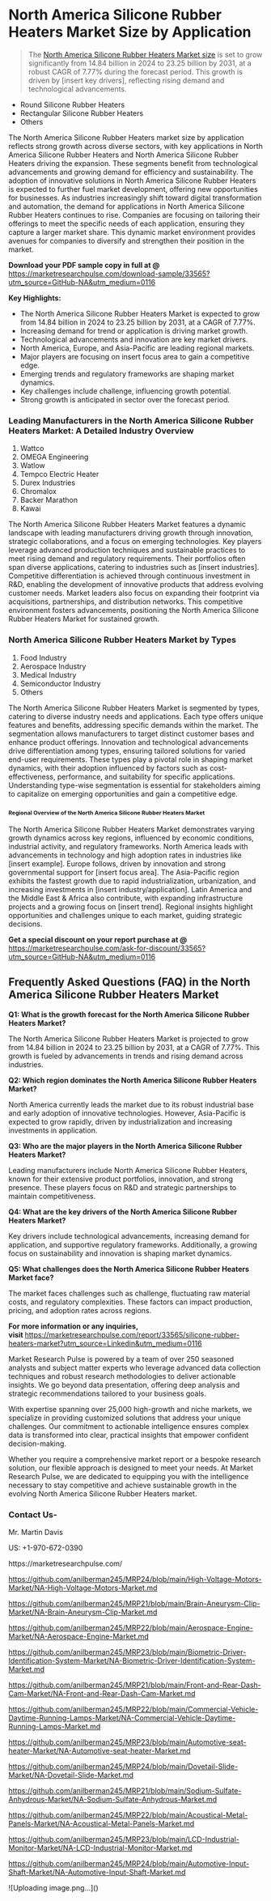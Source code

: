 <h1>North America Silicone Rubber Heaters Market&nbsp;Size by Application</h1><blockquote><p>The <a href="https://marketresearchpulse.com/download-sample/33565?utm_source=GitHub-NA&amp;utm_medium=0116">North America Silicone Rubber Heaters Market size</a> is set to grow significantly from 14.84 billion in 2024 to 23.25 billion by 2031, at a robust CAGR of 7.77% during the forecast period. This growth is driven by [insert key drivers], reflecting rising demand and technological advancements.</p></blockquote><ul><li>Round Silicone Rubber Heaters<li> Rectangular Silicone Rubber Heaters<li> Others</li></ul><p>The North America Silicone Rubber Heaters market size by application reflects strong growth across diverse sectors, with key applications in North America Silicone Rubber Heaters and North America Silicone Rubber Heaters driving the expansion. These segments benefit from technological advancements and growing demand for efficiency and sustainability. The adoption of innovative solutions in North America Silicone Rubber Heaters is expected to further fuel market development, offering new opportunities for businesses. As industries increasingly shift toward digital transformation and automation, the demand for applications in North America Silicone Rubber Heaters continues to rise. Companies are focusing on tailoring their offerings to meet the specific needs of each application, ensuring they capture a larger market share. This dynamic market environment provides avenues for companies to diversify and strengthen their position in the market.</p><p><strong>Download your PDF sample copy in full at @ </strong><a href="https://marketresearchpulse.com/download-sample/33565?utm_source=GitHub-NA&amp;utm_medium=0116">https://marketresearchpulse.com/download-sample/33565?utm_source=GitHub-NA&amp;utm_medium=0116</a></p><p><strong>Key Highlights: </strong></p><ul><li>The North America Silicone Rubber Heaters Market is expected to grow from 14.84 billion in 2024 to 23.25 billion by 2031, at a CAGR of 7.77%.</li><li>Increasing demand for trend or application is driving market growth.</li><li>Technological advancements and innovation are key market drivers.</li><li>North America, Europe, and Asia-Pacific are leading regional markets.</li><li>Major players are focusing on insert focus area to gain a competitive edge.</li><li>Emerging trends and regulatory frameworks are shaping market dynamics.</li><li>Key challenges include challenge, influencing growth potential.</li><li>Strong growth is anticipated in sector over the forecast period.</li></ul><h3>Leading Manufacturers in the North America Silicone Rubber Heaters Market: A Detailed Industry Overview</h3><ol><li>Wattco</li><li>OMEGA Engineering</li><li>Watlow</li><li>Tempco Electric Heater</li><li>Durex Industries</li><li>Chromalox</li><li>Backer Marathon</li><li>Kawai</li></ol><div class="flex max-w-full flex-col flex-grow"><div class="min-h-8 text-message flex w-full flex-col items-end gap-2 whitespace-normal break-words [.text-message+&amp;]:mt-5" dir="auto" data-message-author-role="assistant" data-message-id="fd8432e4-4910-450d-b182-61b7bfb0a01f" data-message-model-slug="gpt-4o"><div class="flex w-full flex-col gap-1 empty:hidden first:pt-[3px]"><div class="markdown prose w-full break-words dark:prose-invert light"><p>The North America Silicone Rubber Heaters Market features a dynamic landscape with leading manufacturers driving growth through innovation, strategic collaborations, and a focus on emerging technologies. Key players leverage advanced production techniques and sustainable practices to meet rising demand and regulatory requirements. Their portfolios often span diverse applications, catering to industries such as [insert industries]. Competitive differentiation is achieved through continuous investment in R&amp;D, enabling the development of innovative products that address evolving customer needs. Market leaders also focus on expanding their footprint via acquisitions, partnerships, and distribution networks. This competitive environment fosters advancements, positioning the North America Silicone Rubber Heaters Market for sustained growth.</p></div></div></div></div><h3>North America Silicone Rubber Heaters Market by Types</h3><ol><li>Food Industry<li> Aerospace Industry<li> Medical Industry<li> Semiconductor Industry<li> Others</li></ol><div class="flex max-w-full flex-col flex-grow"><div class="min-h-8 text-message flex w-full flex-col items-end gap-2 whitespace-normal break-words [.text-message+&amp;]:mt-5" dir="auto" data-message-author-role="assistant" data-message-id="084470be-0bb7-4664-bddf-5156b4f41249" data-message-model-slug="gpt-4o-mini"><div class="flex w-full flex-col gap-1 empty:hidden first:pt-[3px]"><div class="markdown prose w-full break-words dark:prose-invert light"><p>The North America Silicone Rubber Heaters Market is segmented by types, catering to diverse industry needs and applications. Each type offers unique features and benefits, addressing specific demands within the market. The segmentation allows manufacturers to target distinct customer bases and enhance product offerings. Innovation and technological advancements drive differentiation among types, ensuring tailored solutions for varied end-user requirements. These types play a pivotal role in shaping market dynamics, with their adoption influenced by factors such as cost-effectiveness, performance, and suitability for specific applications. Understanding type-wise segmentation is essential for stakeholders aiming to capitalize on emerging opportunities and gain a competitive edge.</p></div></div></div></div><h3><span style="font-size: 11px;">Regional Overview of the North America Silicone Rubber Heaters Market</span></h3><div class="flex max-w-full flex-col flex-grow"><div class="min-h-8 text-message flex w-full flex-col items-end gap-2 whitespace-normal break-words [.text-message+&amp;]:mt-5" dir="auto" data-message-author-role="assistant" data-message-id="e9038762-ce64-4e30-91c9-9bd413514231" data-message-model-slug="gpt-4o-mini"><div class="flex w-full flex-col gap-1 empty:hidden first:pt-[3px]"><div class="markdown prose w-full break-words dark:prose-invert light"><p>The North America Silicone Rubber Heaters Market demonstrates varying growth dynamics across key regions, influenced by economic conditions, industrial activity, and regulatory frameworks. North America leads with advancements in technology and high adoption rates in industries like [insert example]. Europe follows, driven by innovation and strong governmental support for [insert focus area]. The Asia-Pacific region exhibits the fastest growth due to rapid industrialization, urbanization, and increasing investments in [insert industry/application]. Latin America and the Middle East &amp; Africa also contribute, with expanding infrastructure projects and a growing focus on [insert trend]. Regional insights highlight opportunities and challenges unique to each market, guiding strategic decisions.</p></div></div></div></div><p><strong>Get a special discount on your report purchase at @ </strong><a href="https://marketresearchpulse.com/ask-for-discount/33565?utm_source=GitHub-NA&amp;utm_medium=0116">https://marketresearchpulse.com/ask-for-discount/33565?utm_source=GitHub-NA&amp;utm_medium=0116</a></p><h2>Frequently Asked Questions (FAQ) in the North America Silicone Rubber Heaters Market</h2><p><strong>Q1: What is the growth forecast for the North America Silicone Rubber Heaters Market?</strong></p><p>The North America Silicone Rubber Heaters Market is projected to grow from 14.84 billion in 2024 to 23.25 billion by 2031, at a CAGR of 7.77%. This growth is fueled by advancements in trends and rising demand across industries.</p><p><strong>Q2: Which region dominates the North America Silicone Rubber Heaters Market?</strong></p><p>North America currently leads the market due to its robust industrial base and early adoption of innovative technologies. However, Asia-Pacific is expected to grow rapidly, driven by industrialization and increasing investments in application.</p><p><strong>Q3: Who are the major players in the North America Silicone Rubber Heaters Market?</strong></p><p>Leading manufacturers include North America Silicone Rubber Heaters, known for their extensive product portfolios, innovation, and strong presence. These players focus on R&amp;D and strategic partnerships to maintain competitiveness.</p><p><strong>Q4: What are the key drivers of the North America Silicone Rubber Heaters Market?</strong></p><p>Key drivers include technological advancements, increasing demand for application, and supportive regulatory frameworks. Additionally, a growing focus on sustainability and innovation is shaping market dynamics.</p><p><strong>Q5: What challenges does the North America Silicone Rubber Heaters Market face?</strong></p><p>The market faces challenges such as challenge, fluctuating raw material costs, and regulatory complexities. These factors can impact production, pricing, and adoption rates across regions.</p><p><strong>For more information or any inquiries, visit&nbsp;</strong><a href="https://marketresearchpulse.com/report/33565/silicone-rubber-heaters-market?utm_source=Linkedin&utm_medium=0116">https://marketresearchpulse.com/report/33565/silicone-rubber-heaters-market?utm_source=Linkedin&utm_medium=0116</a></p><p>Market Research Pulse is powered by a team of over 250 seasoned analysts and subject matter experts who leverage advanced data collection techniques and robust research methodologies to deliver actionable insights. We go beyond data presentation, offering deep analysis and strategic recommendations tailored to your business goals.</p><p>With expertise spanning over 25,000 high-growth and niche markets, we specialize in providing customized solutions that address your unique challenges. Our commitment to actionable intelligence ensures complex data is transformed into clear, practical insights that empower confident decision-making.</p><p>Whether you require a comprehensive market report or a bespoke research solution, our flexible approach is designed to meet your needs. At Market Research Pulse, we are dedicated to equipping you with the intelligence necessary to stay competitive and achieve sustainable growth in the evolving North America Silicone Rubber Heaters market.</p><h3><strong>Contact Us-</strong></h3><p>Mr. Martin Davis</p><p>US: +1-970-672-0390</p><p>https://marketresearchpulse.com/</p><p><a href="https://github.com/anilberman245/MRP24/blob/main/High-Voltage-Motors-Market/NA-High-Voltage-Motors-Market.md">https://github.com/anilberman245/MRP24/blob/main/High-Voltage-Motors-Market/NA-High-Voltage-Motors-Market.md</a></p><p><a href="https://github.com/anilberman245/MRP21/blob/main/Brain-Aneurysm-Clip-Market/NA-Brain-Aneurysm-Clip-Market.md">https://github.com/anilberman245/MRP21/blob/main/Brain-Aneurysm-Clip-Market/NA-Brain-Aneurysm-Clip-Market.md</a></p><p><a href="https://github.com/anilberman245/MRP22/blob/main/Aerospace-Engine-Market/NA-Aerospace-Engine-Market.md">https://github.com/anilberman245/MRP22/blob/main/Aerospace-Engine-Market/NA-Aerospace-Engine-Market.md</a></p><p><a href="https://github.com/anilberman245/MRP23/blob/main/Biometric-Driver-Identification-System-Market/NA-Biometric-Driver-Identification-System-Market.md">https://github.com/anilberman245/MRP23/blob/main/Biometric-Driver-Identification-System-Market/NA-Biometric-Driver-Identification-System-Market.md</a></p><p><a href="https://github.com/anilberman245/MRP21/blob/main/Front-and-Rear-Dash-Cam-Market/NA-Front-and-Rear-Dash-Cam-Market.md">https://github.com/anilberman245/MRP21/blob/main/Front-and-Rear-Dash-Cam-Market/NA-Front-and-Rear-Dash-Cam-Market.md</a></p><p><a href="https://github.com/anilberman245/MRP22/blob/main/Commercial-Vehicle-Daytime-Running-Lamps-Market/NA-Commercial-Vehicle-Daytime-Running-Lamps-Market.md">https://github.com/anilberman245/MRP22/blob/main/Commercial-Vehicle-Daytime-Running-Lamps-Market/NA-Commercial-Vehicle-Daytime-Running-Lamps-Market.md</a></p><p><a href="https://github.com/anilberman245/MRP23/blob/main/Automotive-seat-heater-Market/NA-Automotive-seat-heater-Market.md">https://github.com/anilberman245/MRP23/blob/main/Automotive-seat-heater-Market/NA-Automotive-seat-heater-Market.md</a></p><p><a href="https://github.com/anilberman245/MRP24/blob/main/Dovetail-Slide-Market/NA-Dovetail-Slide-Market.md">https://github.com/anilberman245/MRP24/blob/main/Dovetail-Slide-Market/NA-Dovetail-Slide-Market.md</a></p><p><a href="https://github.com/anilberman245/MRP21/blob/main/Sodium-Sulfate-Anhydrous-Market/NA-Sodium-Sulfate-Anhydrous-Market.md">https://github.com/anilberman245/MRP21/blob/main/Sodium-Sulfate-Anhydrous-Market/NA-Sodium-Sulfate-Anhydrous-Market.md</a></p><p><a href="https://github.com/anilberman245/MRP22/blob/main/Acoustical-Metal-Panels-Market/NA-Acoustical-Metal-Panels-Market.md">https://github.com/anilberman245/MRP22/blob/main/Acoustical-Metal-Panels-Market/NA-Acoustical-Metal-Panels-Market.md</a></p><p><a href="https://github.com/anilberman245/MRP23/blob/main/LCD-Industrial-Monitor-Market/NA-LCD-Industrial-Monitor-Market.md">https://github.com/anilberman245/MRP23/blob/main/LCD-Industrial-Monitor-Market/NA-LCD-Industrial-Monitor-Market.md</a></p><p><a href="https://github.com/anilberman245/MRP24/blob/main/Automotive-Input-Shaft-Market/NA-Automotive-Input-Shaft-Market.md">https://github.com/anilberman245/MRP24/blob/main/Automotive-Input-Shaft-Market/NA-Automotive-Input-Shaft-Market.md</a></p>
![Uploading image.png…]()
